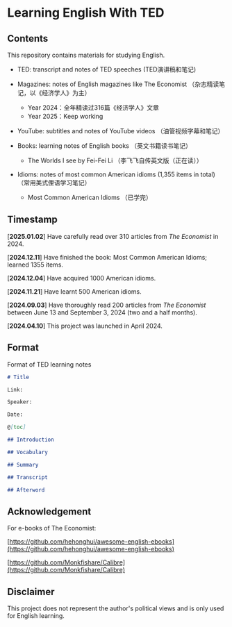 # Learning English With TED



## Contents



This repository contains materials for studying English.

- TED: transcript and notes of TED speeches (TED演讲稿和笔记)
- Magazines: notes of English magazines like The Economist （杂志精读笔记，以《经济学人》为主）
  - Year 2024：全年精读过316篇《经济学人》文章
  - Year 2025：Keep working

- YouTube: subtitles and notes of YouTube videos （油管视频字幕和笔记）
- Books: learning notes of English books （英文书籍读书笔记）
  - The Worlds I see by Fei-Fei Li （李飞飞自传英文版（正在读））

- Idioms: notes of most common American idioms (1,355 items in total) （常用美式俚语学习笔记）
  - Most Common American Idioms （已学完）



## Timestamp

[**2025.01.02**] Have carefully read over 310 articles from *The Economist* in 2024.

[**2024.12.11**] Have finished the book: Most Common American Idioms; learned 1355 items.

[**2024.12.04**] Have acquired 1000 American idioms.

[**2024.11.21**] Have learnt 500 American idioms.

[**2024.09.03**] Have thoroughly read 200 articles from *The Economist* between June 13 and September 3, 2024 (two and a half months).

[**2024.04.10**] This project was launched in April 2024.



## Format



Format of TED learning notes

```markdown
# Title

Link:

Speaker:  

Date:

@[toc]

## Introduction

## Vocabulary

## Summary

## Transcript

## Afterword
```





## Acknowledgement

For e-books of The Economist:

[https://github.com/hehonghui/awesome-english-ebooks](https://github.com/hehonghui/awesome-english-ebooks)

[https://github.com/Monkfishare/Calibre](https://github.com/Monkfishare/Calibre)

## Disclaimer

This project does not represent the author's political views and is only used for English learning. 

